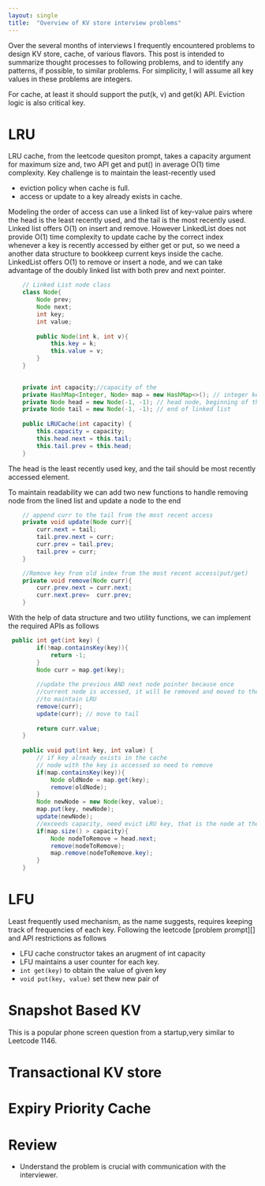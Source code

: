 ```yaml
---
layout: single
title:  "Overview of KV store interview problems"
---
```


Over the several months of interviews I frequently encountered problems to design KV store, cache, of various flavors. This post is intended to summarize thought processes to following problems, and to identify any patterns, if possible, to similar problems. For simplicity, I will assume all key values in these problems are integers.

For cache, at least it should support the put(k, v) and get(k) API. Eviction logic is also critical key. 

# LRU

LRU cache, from the leetcode quesiton prompt, takes a capacity argument for maximum size and, two API get and put() in average O(1) time complexity.  Key challenge is to maintain the least-recently used  

- eviction policy when cache is full.
- access or update to a key already exists in cache.

Modeling the order of access can use a linked list of key-value pairs where the head is the least recently used, and the tail is the most recently used. Linked list offers O(1) on insert and remove. However LinkedList does not provide O(1) time complexity to update cache by the correct index whenever a key is recently accessed by either get or put, so we need a another data structure to bookkeep current keys inside the cache. LinkedList  offers O(1) to remove or insert a node, and we can take advantage of the doubly linked list with both prev and next pointer.
```java
    // Linked List node class 
    class Node{
        Node prev;
        Node next;
        int key;
        int value;
        
        public Node(int k, int v){
            this.key = k;
            this.value = v;
        }
    }

		
    private int capacity;//capacity of the 
    private HashMap<Integer, Node> map = new HashMap<>(); // integer key to the linked node that stores the key 
    private Node head = new Node(-1, -1); // head node, beginning of the 
    private Node tail = new Node(-1, -1); // end of linked list
    
    public LRUCache(int capacity) {
        this.capacity = capacity;
        this.head.next = this.tail;
        this.tail.prev = this.head;
    }
```

The head is the least recently used key,  and the tail should be most recently accessed element. 

To maintain readability we can add two new functions to handle removing node from the lined list and update a node to the end

```java
    // append curr to the tail from the most recent access
    private void update(Node curr){
        curr.next = tail;
        tail.prev.next = curr;
        curr.prev = tail.prev;
        tail.prev = curr;
    }

    //Remove key from old index from the most recent access(put/get)
    private void remove(Node curr){
        curr.prev.next = curr.next;
        curr.next.prev=  curr.prev;
    }
```

With the help of data structure and two utility functions, we can implement the required APIs as follows
```java
 public int get(int key) {
        if(!map.containsKey(key)){
            return -1;
        }  
        Node curr = map.get(key);
        
        //update the previous AND next node pointer because once
        //current node is accessed, it will be removed and moved to the tail
        //to maintain LRU
        remove(curr);
        update(curr); // move to tail
        
        return curr.value;
    }
    
    public void put(int key, int value) {
        // if key already exists in the cache
        // node with the key is accessed so need to remove
        if(map.containsKey(key)){
            Node oldNode = map.get(key);
            remove(oldNode);
        }
        Node newNode = new Node(key, value);
        map.put(key, newNode);
        update(newNode);     
        //exceeds capacity, need evict LRU key, that is the node at the beggining
        if(map.size() > capacity){
            Node nodeToRemove = head.next;
            remove(nodeToRemove);
            map.remove(nodeToRemove.key);
        }
    }
```

# LFU

Least frequently used mechanism, as the name suggests, requires keeping track of frequencies of each key.
Following the leetcode [problem prompt][] and API restrictions as follows
- LFU cache constructor takes an arugment of int capacity
- LFU maintains a user counter for each key.
- `int get(key)` to obtain the value of given key
- `void put(key, value)` set thew new pair of 

# Snapshot  Based KV

This is a popular phone screen question from a startup,very similar to Leetcode 1146.
# Transactional KV store

# Expiry Priority Cache

# Review
- Understand the problem is crucial with communication with the interviewer. 